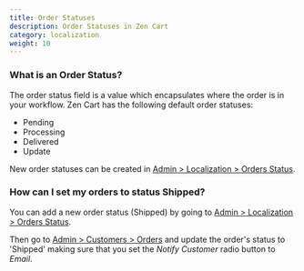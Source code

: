 ```yaml
---
title: Order Statuses
description: Order Statuses in Zen Cart 
category: localization
weight: 10
---
```


### What is an Order Status? 

The order status field is a value which encapsulates where the order is in 
your workflow.  Zen Cart has the following default order statuses: 

- Pending
- Processing
- Delivered 
- Update 

New order statuses can be created in 
[Admin > Localization > Orders Status](/user/admin_pages/localization/orders_status/). 

### How can I set my orders to status Shipped? 

You can add a new order status (Shipped) by going to
[Admin > Localization > Orders Status](/user/admin_pages/localization/orders_status/). 

Then go to [Admin > Customers > Orders](/user/admin_pages/customers/customers/) and update the order's status to 'Shipped' making sure that you set the *Notify Customer* radio button to *Email*.

